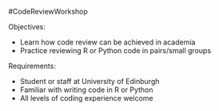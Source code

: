 #CodeReviewWorkshop

Objectives:
  - Learn how code review can be achieved in academia
  - Practice reviewing R or Python code in pairs/small groups

Requirements:
  - Student or staff at University of Edinburgh
  - Familiar with writing code in R or Python
  - All levels of coding experience welcome
